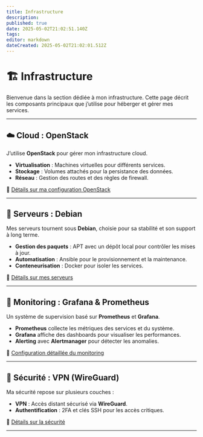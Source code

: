 ```yaml
---
title: Infrastructure
description: 
published: true
date: 2025-05-02T21:02:51.140Z
tags: 
editor: markdown
dateCreated: 2025-05-02T21:02:01.512Z
---
```


# 🏗 Infrastructure

Bienvenue dans la section dédiée à mon infrastructure. Cette page décrit les composants principaux que j’utilise pour héberger et gérer mes services.

---

## ☁️ Cloud : OpenStack

J’utilise **OpenStack** pour gérer mon infrastructure cloud.  
- **Virtualisation** : Machines virtuelles pour différents services.  
- **Stockage** : Volumes attachés pour la persistance des données.  
- **Réseau** : Gestion des routes et des règles de firewall.

📂 [Détails sur ma configuration OpenStack](cloud.md)

---

## 🔧 Serveurs : Debian

Mes serveurs tournent sous **Debian**, choisie pour sa stabilité et son support à long terme.  
- **Gestion des paquets** : APT avec un dépôt local pour contrôler les mises à jour.  
- **Automatisation** : Ansible pour le provisionnement et la maintenance.  
- **Conteneurisation** : Docker pour isoler les services.  

📂 [Détails sur mes serveurs](serveurs.md)

---

## 🚀 Monitoring : Grafana & Prometheus

Un système de supervision basé sur **Prometheus** et **Grafana**.  
- **Prometheus** collecte les métriques des services et du système.  
- **Grafana** affiche des dashboards pour visualiser les performances.  
- **Alerting** avec **Alertmanager** pour détecter les anomalies.

📂 [Configuration détaillée du monitoring](monitoring.md)

---

## 🔐 Sécurité : VPN (WireGuard)

Ma sécurité repose sur plusieurs couches :  
- **VPN** : Accès distant sécurisé via **WireGuard**.  
- **Authentification** : 2FA et clés SSH pour les accès critiques.  

📂 [Détails sur la sécurité](securite.md)

---